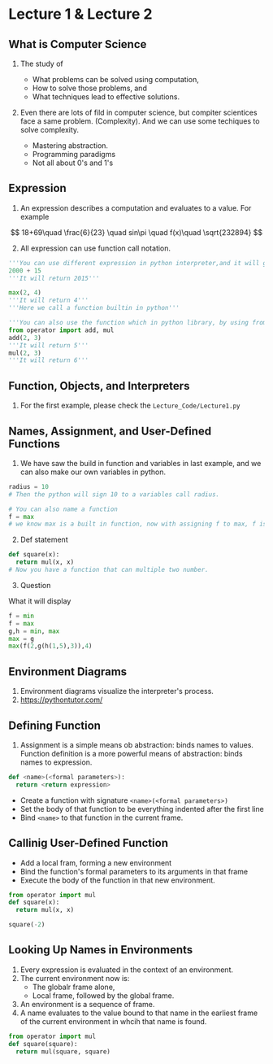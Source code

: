 # Lecture 1 & Lecture 2

## What is Computer Science

1. The study of 
   - What problems can be solved using computation,
   - How to solve those problems, and 
   - What techniques lead to effective solutions. 



2. Even there are lots of fild in computer science, but compiter scientices face a same problem. (Complexity). And we can use some techiques to solve complexity. 
   - Mastering abstraction.  
   - Programming paradigms
   - Not all about 0's and 1's



## Expression

1. An expression describes a computation and evaluates to a value. For example

$$
18+69\quad \frac{6}{23} \quad sin\pi \quad f(x)\quad \sqrt{232894}
$$

2. All expression can use function call notation.

```python
'''You can use different expression in python interpreter,and it will give you answer'''
2000 + 15
'''It will return 2015'''

max(2, 4)
'''It will return 4'''
'''Here we call a function builtin in python'''

'''You can also use the function which in python library, by using from...import...'''
from operator import add, mul
add(2, 3)
'''It will return 5'''
mul(2, 3)
'''It will return 6'''
```



## Function, Objects, and Interpreters

1. For the first example, please check the `Lecture_Code/Lecture1.py`



## Names, Assignment, and User-Defined Functions

1. We have saw the build in function and variables in last example, and we can also make our own variables in python. 

```python
radius = 10
# Then the python will sign 10 to a variables call radius. 

# You can also name a function
f = max
# we know max is a built in function, now with assigning f to max, f is also a max function. 
```



2.  Def statement 

```python
def square(x):
  return mul(x, x)
# Now you have a function that can multiple two number. 
```



3. Question

What it will display

```python
f = min
f = max
g,h = min, max
max = g
max(f(2,g(h(1,5),3)),4)
```



## Environment Diagrams

1. Environment diagrams visualize the interpreter's process.
2. https://pythontutor.com/



## Defining Function

1. Assignment is a simple means ob abstraction: binds names to values. Function definition is a more powerful means of abstraction: binds names to expression. 

```python
def <name>(<formal parameters>):
  return <return expression>
```

- Create a function with signature `<name>(<formal parameters>)`
- Set the body of that function to be everything indented after the first line
- Bind `<name>` to that function in the current frame. 



## Callinig User-Defined Function

- Add a local fram, forming a new environment
- Bind the function's formal parameters to its arguments in that frame
- Execute the body of the function in that new environment. 

```python
from operator import mul
def square(x):
  return mul(x, x)

square(-2)
```



## Looking Up Names in Environments

1. Every expression is evaluated in the context of an environment.
2. The current environment now is:
   - The globalr frame alone, 
   - Local frame, followed by the global frame.
3. An environment is a sequence of frame. 
4. A name evaluates to the value bound to that name in the earliest frame of the current environment in whcih that name is found. 

```python
from operator import mul
def square(square):
  return mul(square, square)
```

